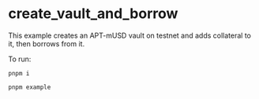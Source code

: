 # create_vault_and_borrow

This example creates an APT-mUSD vault on testnet and adds collateral to it, then borrows from it.

To run:

```
pnpm i

pnpm example
```